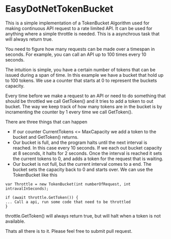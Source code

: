 # EasyDotNetTokenBucket
This is a simple implementation of a TokenBucket Algorithm used for making continuous API request to a rate limited API. It can be used for anything where a simple throttle is needed. This is a asynchrous task that will always return true.

You need to figure how many requests can be made over a timespan in seconds. For example, you can call an API up to 100 times every 10 seconds. 

The intuition is simple, you have a certain number of tokens that can be issued during a span of time. In this example we have a bucket that hold up to 100 tokens.  We use a counter that starts at 0 to represent the buckets capacity. 

Every time before we make a request to an API or need to do something that should be throttled we call GetToken() and it tries to add a token to out bucket.  The way we keep track of how many tokens are in the bucket is by incramenting the counter by 1 every time we call GetToken().

There are three things that can happen
* If our counter CurrentTokens <= MaxCapacity we add a token to the bucket and GetToken() returns.
* Our bucket is full, and the program halts until the next interval is reached. In this case every 10 seconds. If we each out bucket capacity at 8 seconds, it halts for 2 seconds. Once the interval is reached it sets the current tokens to 0, and adds a token for the request that is waiting.
* Our bucket is not full, but the current interval comes to a end. The bucket sets the capacity back to 0 and starts over.
We can use the TokenBucket like this
```
var Throttle = new TokenBucket(int numberOfRequest, int intravalInSeconds);

if (await throttle.GetToken()) {
... Call a api, run some code that need to be throttled
}
```

throttle.GetToken() will always return true, but will halt when a token is not available.

Thats all there is to it. Please feel free to submit pull request.



